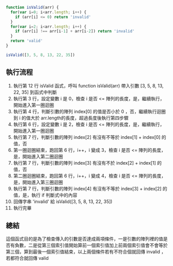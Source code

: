 ``` js
function isValid(arr) {
  for(var i=0; i<arr.length; i++) {
    if (arr[i] <= 0) return 'invalid'
  }
  for(var i=2; i<arr.length; i++) {
    if (arr[i] !== arr[i-1] + arr[i-2]) return 'invalid'
  }
  return 'valid'
}

isValid([3, 5, 8, 13, 22, 35])
```

## 執行流程
1. 執行第 12 行 isValid 函式，呼叫 function isValid(arr) 帶入引數 [3, 5, 8, 13, 22, 35] 到函式中判斷
2. 執行第 3 行，設定變數 i 是 0，檢查 i 是否 <= 陣列的長度，是，繼續執行，開始進入第一圈迴圈
3. 執行第 4 行，判斷引數的陣列 index[0] 的值是否小於 0 ，否，繼續執行迴圈到 i 的值大於 arr.length的長度，超過長度後執行第四步驟
4. 執行第 6 行，設定變數 i 是 2，檢查 i 是否 <= 陣列的長度，是，繼續執行，開始進入第一圈迴圈
5. 執行第 7 行，判斷引數的陣列 index[2] 有沒有不等於 index[1] + index[0] 的值，否
6. 第一圈迴圈結束，跑回第 6 行，i++，i 變成 3，檢查 i 是否 <= 陣列的長度，是，開始進入第二圈迴圈
7. 執行第 7 行，判斷引數的陣列 index[3] 有沒有不於 index[2] + index[1] 的值，否
8. 第二圈迴圈結束，跑回第 6 行，i++，i 變成 4，檢查 i 是否 <= 陣列的長度，是，開始進入第三圈迴圈
9. 執行第 7 行，判斷引數的陣列 index[4] 有沒有不等於 index[3] + index[2] 的值，是，執行 if 判斷式中的內容
10. 回傳字串 'invalid' 給 isValid([3, 5, 8, 13, 22, 35])
11. 執行完畢

## 總結
這個函式目的是為了檢查傳入的引數是否達成兩項條件，一是引數的陣列裡的值是否有負數，二是從第三個索引值開始算前一個索引值加上前兩個索引值會不會等於第三個，算到最後一個索引值結束，以上兩個條件若有不符合個就回傳 invalid ，若都符合就回傳 valid
